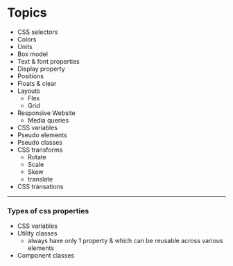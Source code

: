# Topics

- CSS selectors
- Colors
- Units
- Box model
- Text & font properties
- Display property
- Positions
- Floats & clear
- Layouts
  - Flex
  - Grid
- Responsive Website
  - Media queries
- CSS variables
- Pseudo elements
- Pseudo classes
- CSS transforms
  - Rotate
  - Scale
  - Skew
  - translate
- CSS transations

---

### Types of css properties

- CSS variables
- Utility classes
  - always have only 1 property & which can be reusable across various elements
- Component classes
